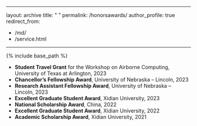 
---
layout: archive
title: " "
permalink: /honorsawards/
author_profile: true
redirect_from: 
  - /md/
  - /service.html
---

{% include base_path %}

* **Student Travel Grant** for the Workshop on Airborne Computing, University of Texas at Arlington, 2023
* **Chancellor’s Fellowship Award**, University of Nebraska – Lincoln, 2023
* **Research Assistant Fellowship Award**, University of Nebraska – Lincoln, 2023
* **Excellent Graduate Student Award**, Xidian University, 2023
* **National Scholarship Award**, China, 2022
* **Excellent Graduate Student Award**, Xidian University, 2022
* **Academic Scholarship Award**, Xidian University, 2021
